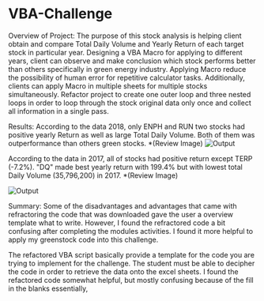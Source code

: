 # VBA-Challenge

Overview of Project:
The purpose of this stock analysis is helping client obtain and compare Total Daily Volume and Yearly Return of each target stock in particular year. Designing a VBA Macro for applying to different years, client can observe and make conclusion which stock performs better than others specifically in green energy industry. Applying Macro reduce the possibility of human error for repetitive calculator tasks. Additionally, clients can apply Macro in multiple sheets for multiple stocks simultaneously. Refactor project to create one outer loop and three nested loops in order to loop through the stock original data only once and collect all information in a single pass.

Results:
According to the data 2018, only ENPH and RUN two stocks had positive yearly Return as well as large Total Daily Volume. Both of them was outperformance than others green stocks. *(Review Image)
![Output](Resources/VBA_Challenge_2018.png)


According to the data in 2017, all of stocks had positive return except TERP (-7.2%). "DQ" made best yearly return with 199.4% but with lowest total Daily Volume (35,796,200) in 2017. *(Review Image)

![Output](Resources/VBA_Challenge_2017.png)

Summary:
Some of the disadvantages and advantages that came with refractoring the code that was downloaded gave the user a overview template what to write. However, I found the refractored code a bit confusing after completing the modules activities. I found it more helpful to apply my greenstock code into this challenge. 

The refactored VBA script basically provide a template for the code you are trying to implement for the challenge. The student must be able to decipher the code in order to retrieve the data onto the excel sheets. I found the refactored code somewhat helpful, but mostly confusing because of the fill in the blanks essentially, 
